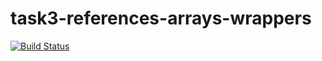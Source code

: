 # task3-references-arrays-wrappers

[![Build Status](https://travis-ci.com/itmo-java-basics-2020/task3-string-spring-swing-GeorgeGevorkian.svg?branch=Solution)](https://travis-ci.com/itmo-java-basics-2020/task3-string-spring-swing-GeorgeGevorkian)
